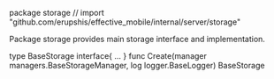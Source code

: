package storage // import "github.com/erupshis/effective_mobile/internal/server/storage"

Package storage provides main storage interface and implementation.

type BaseStorage interface{ ... }
    func Create(manager managers.BaseStorageManager, log logger.BaseLogger) BaseStorage
